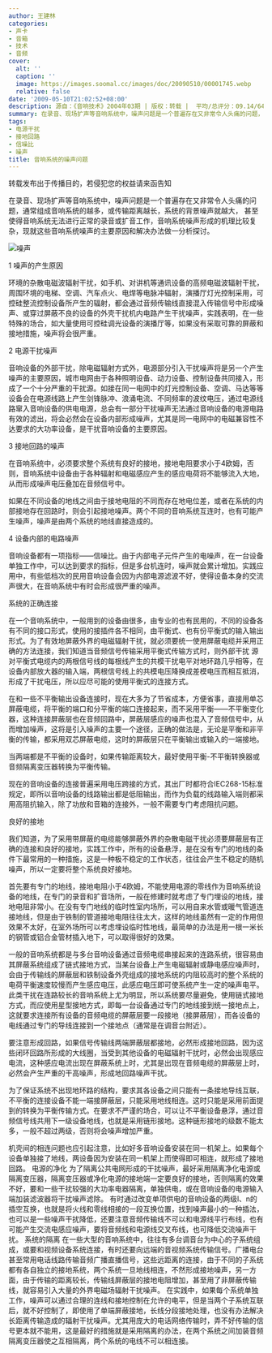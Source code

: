 ```yaml
---
author: 王建林
categories:
- 声卡
- 音箱
- 技术
- 音频
cover:
  alt: ''
  caption: ''
  image: https://images.soomal.cc/images/doc/20090510/00001745.webp
  relative: false
date: '2009-05-10T21:02:52+08:00'
description: 源自：《音响技术》2004年03期 | 版权：转载 |  平均/总评分：09.14/64
summary: 在录音、现场扩声等音响系统中，噪声问题是一个普遍存在又非常令人头痛的问题，通常组成音响系统的越多，或传输距离越长，系统的背景噪声就越大， 甚至使得音响系统无法进行正常的录音或扩音工作，音响系统噪声形成的机理比较复杂，现就这些音响系统噪声的主要原因和解决办法做一分析探讨。
tags:
- 电源干扰
- 接地回路
- 信噪比
- 噪声
title: 音响系统的噪声问题
---
```


转载发布出于传播目的，若侵犯您的权益请来函告知



在录音、现场扩声等音响系统中，噪声问题是一个普遍存在又非常令人头痛的问题，通常组成音响系统的越多，或传输距离越长，系统的背景噪声就越大， 甚至使得音响系统无法进行正常的录音或扩音工作，音响系统噪声形成的机理比较复杂，现就这些音响系统噪声的主要原因和解决办法做一分析探讨。



![噪声](https://images.soomal.cc/images/doc/20090510/00001745.webp)



1 噪声的产生原因



环境的杂散电磁波辐射干扰，如手机、对讲机等通讯设备的高频电磁波辐射干扰，周围环境的电梯、空调、汽车点火、电焊等电脉冲辐射，演播厅灯光控制采用，可控硅整流控制设备所产生的辐射，都会通过音频传输线直接混入传输信号中形成噪声、或穿过屏蔽不良的设备的外壳干扰机内电路产生干扰噪声，实践表明，在一些特殊的场合，如大量使用可控硅调光设备的演播厅等，如果没有采取可靠的屏蔽和接地措施，噪声将会很严重。



2 电源干扰噪声



音响设备的外部干扰，除电磁辐射方式外，电源部分引入干扰噪声将是另一个产生噪声的主要原因，城市电网由于各种照明设备、动力设备、控制设备共同接入，形成了一个十分严重的干扰源。如接在同一电网中的灯光控制设备、空调、马达等等设备会在电源线路上产生剑锋脉冲、浪涌电流、不同频率的波纹电压，通过电源线路窜入音响设备的供电电源，总会有一部分干扰噪声无法通过音响设备的电源电路有效的滤出，将会必然会在设备内部形成噪声，尤其是同一电网中的电磁兼容性不达要求的大功率设备，是干扰音响设备的主要原因。



3 接地回路的噪声



在音响系统中，必须要求整个系统有良好的接地，接地电阻要求小于4欧姆，否则，音响系统中设备由于各种辐射和电磁感应产生的感应电荷将不能够流入大地，从而形成噪声电压叠加在音频信号中。



如果在不同设备的地线之间由于接地电阻的不同而存在地电位差，或者在系统的内部接地存在回路时，则会引起接地噪声。两个不同的音响系统互连时，也有可能产生噪声，噪声是由两个系统的地线直接造成的。



4 设备内部的电路噪声



音响设备都有一项指标――信噪比。由于内部电子元件产生的电噪声，在一台设备单独工作中，可以达到要求的指标，但是多台机连时，噪声就会累计增加。实践应用中，有些低档次的民用音响设备会因为内部电源滤波不好，使得设备本身的交流声很大，在音响系统中有时会形成很严重的噪声。



系统的正确连接



在一个音响系统中，一般用到的设备由很多，由专业的也有民用的，不同的设备各有不同的接口形式，使用的接插件各不相同，由平衡式、也有份平衡式的输入输出形式。为了有效地屏蔽外界的电磁辐射干扰，就必须要统一使用屏蔽电缆并采用正确的方法连接，我们知道当音频信号传输采用平衡式传输方式时，则外部干扰 源对平衡式电缆内的两根信号线的每根线产生的共模干扰电平对地环路几乎相等，在设备内部放大器的输入端，两根信号线上的共模电压降换成差模电压而相互抵消，形成了干扰电压，所以应尽可能的使用平衡式的连接方式。



在和一些不平衡输出设备连接时，现在大多为了节省成本，方便省事，直接用单芯屏蔽电缆，将平衡的端口和分平衡的端口连接起来，而不采用平衡――不平衡变化器，这种连接屏蔽层也在音频回路中，屏蔽层感应的噪声也混入了音频信号中，从而增加噪声，这将是引入噪声的主要一个途径，正确的做法是，无论是平衡和非平衡的传输，都采用双芯屏蔽电缆，这时的屏蔽层只在平衡输出或输入的一端接地。



当两端都是不平衡的设备时，如果传输距离较大，最好使用平衡-不平衡转换器或音频隔离变压器转换为平衡传输。



现在的音响设备的连接普遍采用电压跨接的方式，其出厂时都符合IEC268-15标准规定，即所以音响设备的线路输出都是低阻输出，而作为负载的线路输入端则都采用高阻抗输入，除了功放和音箱的连接外，一般不需要专门考虑阻抗问题。



良好的接地



我们知道，为了采用带屏蔽的电缆能够屏蔽外界的杂散电磁干扰必须要屏蔽层有正确的连接和良好的接地，实践工作中，所有的设备悬浮，是在没有专门的地线的条件下最常用的一种措施，这是一种极不稳定的工作状态，往往会产生不稳定的随机噪声，所以一定要将整个系统良好接地。



首先要有专门的地线，接地电阻小于4欧姆，不能使用电源的零线作为音响系统设备的地线，在专门的录音和扩音场所，一般在修建时就考虑了专门埋设的地线，接地电阻非常小。在没有专门地线的临时性室内场所，可以用自来水管或暖气管道连接地线，但是由于铁制的管道接地电阻往往太大，这样的地线虽然有一定的作用但效果不太好，在室外场所可以考虑埋设临时性地线，最简单的办法是用一根一米长的钢管或铝合金管材插入地下，可以取得很好的效果。



一般的音响系统都是与多台音响设备通过音频电缆串接起来的连路系统，很容易由其屏蔽系统组成了链式接地方式，当某台设备上产生电磁辐射或静电感应噪声时，会由于传输线的屏蔽层和铁制设备外壳组成的接地系统的内阻较高时的整个系统的电荷平衡速度较慢而产生感应电压，此感应电压即可使系统产生一定的噪声电平。此类干扰在连路较长的音响系统上尤为明显，所以系统要尽量避免，使用链式接地方式，而应使用星型接地方式，即每一台设备通过专门的地线接到统一接地点上，这就要求连接所有设备的音频电缆的屏蔽层要一段接地（接屏蔽层），而各设备的电线通过专门的导线连接到一个接地点（通常是在调音台附近）。



要注意形成回路，如果信号传输线两端屏蔽层都接地，必然形成接地回路，因为这些闭环回路所形成的大线圈，当受到其他设备的电磁辐射干扰时，必然会出现感应电流，这种感应电流出现在屏蔽系统上时，尤其是出现在音频电缆的屏蔽层上时，必然会产生严重的干高噪声，形成地回路噪声干扰。



为了保证系统不出现地环路的结构，要求其各设备之间只能有一条接地导线互联，不平衡的连接设备不能一端接屏蔽层，只能采用地线相连。这时只能是采用前面提到的转换为平衡传输方式。在要求不严谨的场合，可以让不平衡设备悬浮，通过音频信号线共用下一级设备地线，也就是采用链形接地。这种链形接地的级数不能太多，一般不超过两级，否则将会噪声增加严重。



机壳间的相连问题也应引起注意，比如好多音响设备安装在同一机架上。如果每个设备单独接了地线，两设备因为安装在同一机架上而使得即可相连，就形成了接地回路。
电源的净化
为了隔离公共电网形成的干扰噪声，最好采用隔离净化电源或隔离变压器，隔离变压器或净化电源的接地端一定要良好的接地，否则隔离的效果不好，要和一些干扰较强的大功率电器隔离，单独供电，或在音响设备的电源输入端加装滤波器将干扰噪声滤除。
有时通过改变单项供电的音响设备的两级l、n的插空互换，也就是将火线和零线相接的一段互换位置，找到噪声最小的一种插法，也可以是一些噪声干扰降低，还要注意音频传输线不可以和电源线平行布线，也有可能产生交流电感应噪声，要将音频线和电源线交叉布线，也可降低交流噪声干扰。
系统的隔离
在一些大型的音响系统中，往往有多台调音台为中心的子系统组成，或要和视频设备系统连接，有时还要向远端的音视频系统传输信号。广播电台甚至常用电话线路传输音频广播直播信号，这些远距离的连接，由于不同的子系统都有各自独立的接地系统，两个系统一旦地线相连，不然形成接地噪声，另一方面，由于传输的距离较长，传输线屏蔽层的接地电阻增加，甚至用了非屏蔽传输线，就容易引入大量的外界电磁场辐射干扰噪声。
在实践中，如果每个系统单独工作，噪声可以通过合理的连线和接地控制在允许的电平，但是当两个子系统互联后，就不好控制了，即使用了单端屏蔽接地，长线分段接地处理，也没有办法解决长距离传输造成的辐射干扰噪声。尤其用庞大的电话网络传输时，弄不好传输的信号更本就不能用，这是最好的措施就是采用隔离的办法，在两个系统之间加装音频隔离变压器使之互相隔离，两个系统的电线不可以相连接。